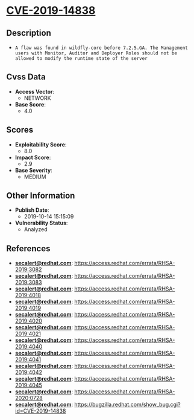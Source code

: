 
# [CVE-2019-14838](https://access.redhat.com/errata/RHSA-2019:3082)

## Description

- `A flaw was found in wildfly-core before 7.2.5.GA. The Management users with Monitor, Auditor and Deployer Roles should not be allowed to modify the runtime state of the server`

## Cvss Data

- **Access Vector**:
  - NETWORK
- **Base Score**:
  - 4.0

## Scores

- **Exploitability Score**:
  - 8.0
- **Impact Score**:
  - 2.9
- **Base Severity**:
  - MEDIUM

## Other Information

- **Publish Date**:
  - 2019-10-14 15:15:09
- **Vulnerability Status**:
  - Analyzed

## References

- **secalert@redhat.com**: https://access.redhat.com/errata/RHSA-2019:3082
- **secalert@redhat.com**: https://access.redhat.com/errata/RHSA-2019:3083
- **secalert@redhat.com**: https://access.redhat.com/errata/RHSA-2019:4018
- **secalert@redhat.com**: https://access.redhat.com/errata/RHSA-2019:4019
- **secalert@redhat.com**: https://access.redhat.com/errata/RHSA-2019:4020
- **secalert@redhat.com**: https://access.redhat.com/errata/RHSA-2019:4021
- **secalert@redhat.com**: https://access.redhat.com/errata/RHSA-2019:4040
- **secalert@redhat.com**: https://access.redhat.com/errata/RHSA-2019:4041
- **secalert@redhat.com**: https://access.redhat.com/errata/RHSA-2019:4042
- **secalert@redhat.com**: https://access.redhat.com/errata/RHSA-2019:4045
- **secalert@redhat.com**: https://access.redhat.com/errata/RHSA-2020:0728
- **secalert@redhat.com**: https://bugzilla.redhat.com/show_bug.cgi?id=CVE-2019-14838
